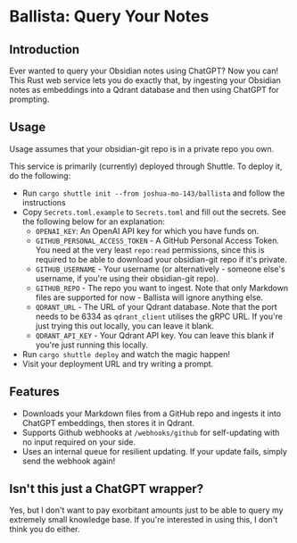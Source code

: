 # Ballista: Query Your Notes
## Introduction
Ever wanted to query your Obsidian notes using ChatGPT? Now you can! This Rust web service lets you do exactly that, by ingesting your Obsidian notes as embeddings into a Qdrant database and then using ChatGPT for prompting.

## Usage
Usage assumes that your obsidian-git repo is in a private repo you own.

This service is primarily (currently) deployed through Shuttle. To deploy it, do the following:
- Run `cargo shuttle init --from joshua-mo-143/ballista` and follow the instructions
- Copy `Secrets.toml.example` to `Secrets.toml` and fill out the secrets. See the following below for an explanation:
  - `OPENAI_KEY`: An OpenAI API key for which you have funds on. 
  - `GITHUB_PERSONAL_ACCESS_TOKEN` - A GitHub Personal Access Token. You need at the very least `repo:read` permissions, since this is required to be able to download your obsidian-git repo if it's private.
  - `GITHUB_USERNAME` - Your username (or alternatively - someone else's username, if you're using their obsidian-git repo).
  - `GITHUB_REPO` - The repo you want to ingest. Note that only Markdown files are supported for now - Ballista will ignore anything else.
  - `QDRANT_URL` - The URL of your Qdrant database. Note that the port needs to be 6334 as `qdrant_client` utilises the gRPC URL. If you're just trying this out locally, you can leave it blank.
  - `QDRANT_API_KEY` - Your Qdrant API key. You can leave this blank if you're just running this locally.
- Run `cargo shuttle deploy` and watch the magic happen!
- Visit your deployment URL and try writing a prompt.
  
## Features
- Downloads your Markdown files from a GitHub repo and ingests it into ChatGPT embeddings, then stores it in Qdrant.
- Supports Github webhooks at `/webhooks/github` for self-updating with no input required on your side.
- Uses an internal queue for resilient updating. If your update fails, simply send the webhook again!

## Isn't this just a ChatGPT wrapper?
Yes, but I don't want to pay exorbitant amounts just to be able to query my extremely small knowledge base. If you're interested in using this, I don't think you do either.

